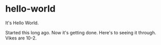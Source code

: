 # hello-world
It's Hello World.

Started this long ago. Now it's getting done. Here's to seeing it through. Vikes are 10-2.
